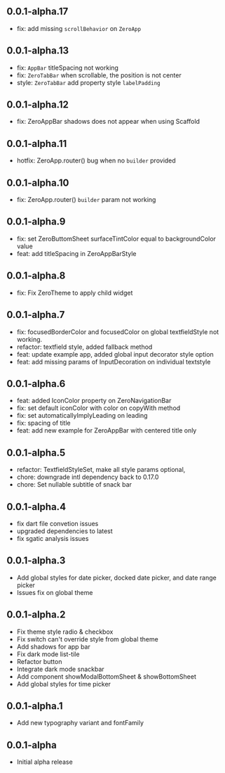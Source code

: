 ## 0.0.1-alpha.17

* fix: add missing `scrollBehavior` on `ZeroApp`

## 0.0.1-alpha.13

* fix: `AppBar` titleSpacing not working
* fix: `ZeroTabBar` when scrollable, the position is not center
* style: `ZeroTabBar` add property style `labelPadding`

## 0.0.1-alpha.12

* fix: ZeroAppBar shadows does not appear when using Scaffold

## 0.0.1-alpha.11

* hotfix: ZeroApp.router() bug when no `builder` provided

## 0.0.1-alpha.10

* fix: ZeroApp.router() `builder` param not working

## 0.0.1-alpha.9

* fix: set ZeroButtomSheet surfaceTintColor equal to backgroundColor value
* feat: add titleSpacing in ZeroAppBarStyle

## 0.0.1-alpha.8

* fix: Fix ZeroTheme to apply child widget

## 0.0.1-alpha.7

* fix: focusedBorderColor and focusedColor on global textfieldStyle not working.
* refactor: textfield style, added fallback method
* feat: update example app, added global input decorator style option
* feat: add missing params of InputDecoration on individual textstyle

## 0.0.1-alpha.6

* feat: added IconColor property on ZeroNavigationBar
* fix: set default iconColor with color on copyWith method
* fix: set automaticallyImplyLeading on leading
* fix: spacing of title
* feat: add new example for ZeroAppBar with centered title only


## 0.0.1-alpha.5

* refactor: TextfieldStyleSet, make all style params optional, 
* chore: downgrade intl dependency back to 0.17.0
* chore: Set nullable subtitle of snack bar

## 0.0.1-alpha.4

* fix dart file convetion issues 
* upgraded dependencies to latest
* fix sgatic analysis issues

## 0.0.1-alpha.3

* Add global styles for date picker, docked date picker, and date range picker
* Issues fix on global theme 

## 0.0.1-alpha.2

* Fix theme style radio & checkbox
* Fix switch can't override style from global theme
* Add shadows for app bar
* Fix dark mode list-tile
* Refactor button
* Integrate dark mode snackbar 
* Add component showModalBottomSheet & showBottomSheet
* Add global styles for time picker

## 0.0.1-alpha.1

* Add new typography variant and fontFamily

## 0.0.1-alpha

* Initial alpha release
